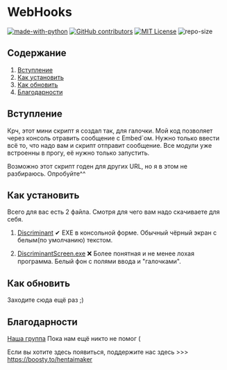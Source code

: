 # WebHooks
[![made-with-python](https://img.shields.io/badge/Made%20with-Python-1f425f.svg)](https://www.python.org/) [![GitHub contributors](https://img.shields.io/badge/contributors-1-yellow)](https://github.com/abova29/discriminant/graphs/contributors/) [![MIT License](https://img.shields.io/badge/License-MIT%20License-brightgreen)](https://opensource.org/licenses/MIT) ![repo-size](https://img.shields.io/badge/repo%20size-9%2C42%20%D0%9C%D0%91-blue)

## Содержание
1. [Вступление](https://github.com/abova29/discriminant#Встуление)
2. [Как установить](https://github.com/abova29/discriminant#Как-установить)
3. [Как обновить](https://github.com/abova29/discriminant#Как-обновить)
4. [Благодарности](https://github.com/abova29/discriminant#Благодарности)

## Вступление

Крч, этот мини скрипт я создал так, для галочки.
Мой код позволяет через консоль отравить сообщение с Embed`ом.
Нужно только ввести всё то, что надо вам и скрипт отправит сообщение.
Все модули уже встроенны в прогу, её нужно только запустить.

Возможно этот скрипт годен для других URL, но я в этом не разбираюсь.
Опробуйте^^

## Как установить

Всего для вас есть 2 файла.
Смотря для чего вам надо скачиваете для себя.

1. [Discriminant](https://github.com/abova29/discriminant/blob/main/Discriminant.exe) 
✔
EXE в консольной форме.
Обычный чёрный экран с белым(по умолчанию) текстом.

2. [DiscriminantScreen.exe]()
❌
Более понятная и не менее лохая программа.
Белый фон с полями ввода и "галочками".

## Как обновить

Заходите сюда ещё раз ;)

## Благодарности
[Наша группа](https://vk.com/club208855754)
Пока нам ещё никто не помог (

Если вы хотите здесь появиться, поддержите нас здесь >>> https://boosty.to/hentaimaker

